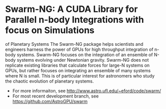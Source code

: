 # Swarm-NG: A CUDA Library for Parallel n-body Integrations with focus on Simulations
of Planetary Systems
The Swarm-NG package helps scientists and engineers harness the power
of GPUs for high throughput integration of n-body systems.  Swarm-NG focuses 
on the integration of an ensemble of N-body systems evolving under Newtonian
gravity.  Swarm-NG does not replicate existing libraries that
calculate forces for large-N systems on GPUs, but rather focuses on
integrating an ensemble of many systems where N is small.  This is of
particular interest for astronomers who study the chaotic evolution of
planetary systems.  

* For more informaiton,  see http://www.astro.ufl.edu/~eford/code/swarm/
* For most recent development branch, see https://github.com/AstroGPU/swarm


